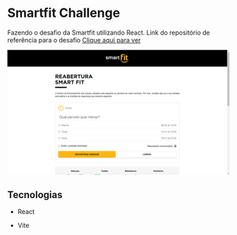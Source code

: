 # Smartfit Challenge 

Fazendo o desafio da Smartfit utilizando React. Link do repositório de referência para o desafio <a href="https://github.com/bioritmo/front-end-code-challenge-smartsite/tree/master">Clique aqui para ver</a>

![alt text](image.png)


## Tecnologias 

- React

- Vite

